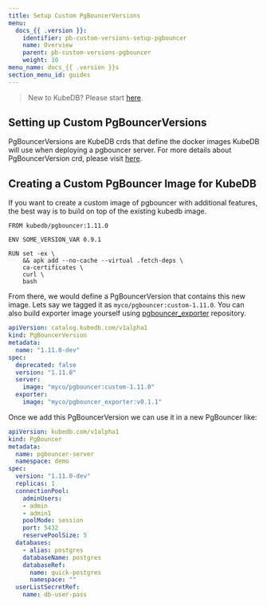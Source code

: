 ```yaml
---
title: Setup Custom PgBouncerVersions
menu:
  docs_{{ .version }}:
    identifier: pb-custom-versions-setup-pgbouncer
    name: Overview
    parent: pb-custom-versions-pgbouncer
    weight: 10
menu_name: docs_{{ .version }}s
section_menu_id: guides
---
```


> New to KubeDB? Please start [here](/docs/concepts/README.md).

## Setting up Custom PgBouncerVersions

PgBouncerVersions are KubeDB crds that define the docker images KubeDB will use when deploying a pgbouncer server. For more details about PgBouncerVersion crd, please visit [here](/docs/concepts/catalog/pgbouncer.md).

## Creating a Custom PgBouncer Image for KubeDB

If you want to create a custom image of pgbouncer with additional features, the best way is to build on top of the existing kubedb image.

```docker
FROM kubedb/pgbouncer:1.11.0

ENV SOME_VERSION_VAR 0.9.1

RUN set -ex \
    && apk add --no-cache --virtual .fetch-deps \
    ca-certificates \
    curl \
    bash
```

From there, we would define a PgBouncerVersion that contains this new image. Lets say we tagged it as `myco/pgbouncer:custom-1.11.0`.  You can also build exporter image yourself using [pgbouncer_exporter](https://github.com/kubedb/pgbouncer_exporter) repository.

```yaml
apiVersion: catalog.kubedb.com/v1alpha1
kind: PgBouncerVersion
metadata:
  name: "1.11.0-dev"
spec:
  deprecated: false
  version: "1.11.0"
  server:
    image: "myco/pgbouncer:custom-1.11.0"
  exporter:
    image: "myco/pgbouncer_exporter:v0.1.1"
```

Once we add this PgBouncerVersion we can use it in a new PgBouncer like:

```yaml
apiVersion: kubedb.com/v1alpha1
kind: PgBouncer
metadata:
  name: pgbouncer-server
  namespace: demo
spec:
  version: "1.11.0-dev"
  replicas: 1
  connectionPool:
    adminUsers:
    - admin
    - admin1
    poolMode: session
    port: 5432
    reservePoolSize: 5
  databases:
    - alias: postgres
    databaseName: postgres
    databaseRef:
      name: quick-postgres
      namespace: ""
  userListSecretRef:
    name: db-user-pass
```
